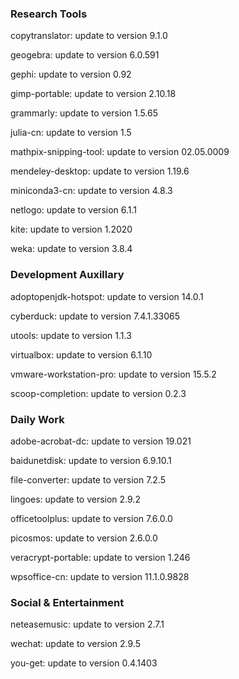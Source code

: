 ### Research Tools

copytranslator: update to version 9.1.0

geogebra: update to version 6.0.591

gephi: update to version 0.92

gimp-portable: update to version 2.10.18

grammarly: update to version 1.5.65

julia-cn: update to version 1.5

mathpix-snipping-tool: update to version 02.05.0009

mendeley-desktop: update to version 1.19.6

miniconda3-cn: update to version 4.8.3

netlogo: update to version 6.1.1

kite: update to version 1.2020

weka: update to version 3.8.4

### Development Auxillary

adoptopenjdk-hotspot: update to version 14.0.1

cyberduck: update to version 7.4.1.33065

utools: update to version 1.1.3

virtualbox: update to version 6.1.10

vmware-workstation-pro: update to version 15.5.2

scoop-completion: update to version 0.2.3

### Daily Work

adobe-acrobat-dc: update to version 19.021

baidunetdisk: update to version 6.9.10.1

file-converter: update to version 7.2.5

lingoes: update to version 2.9.2

officetoolplus: update to version 7.6.0.0

picosmos: update to version 2.6.0.0

veracrypt-portable: update to version 1.246

wpsoffice-cn: update to version 11.1.0.9828

### Social & Entertainment

neteasemusic: update to version 2.7.1

wechat: update to version 2.9.5

you-get: update to version 0.4.1403
